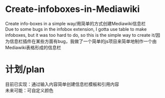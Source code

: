# Create-infoboxes-in-Mediawiki
Create info-boxes in a simple way/用简单的方式创建Mediawiki信息栏<br />
Due to some bugs in the infobox extension, I gotta use table to make infoboxes, but it was too hard to do, so this is the simple way to create it/因为信息栏插件在某些方面有bug，我做了一个简单的js项目来简单地制作一个由Mediawiki表格形成的信息栏<br />
# 计划/plan
目前已实现：通过输入内容简单创建信息栏模板和引用内容<br />
未来可能：可自定义颜色
